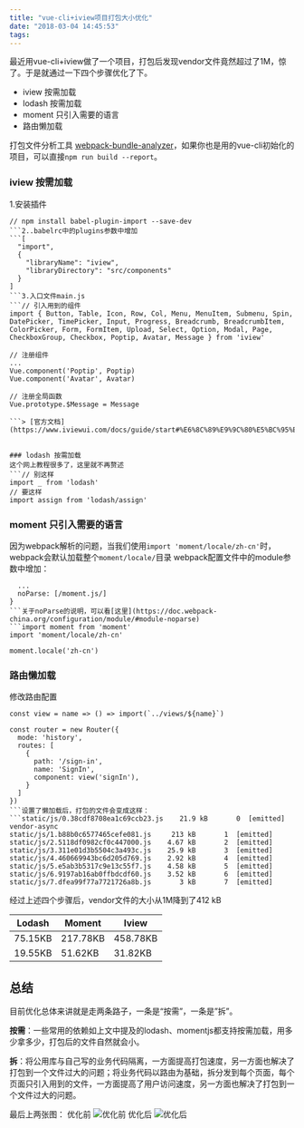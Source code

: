 ```yaml
---
title: "vue-cli+iview项目打包大小优化"
date: "2018-03-04 14:45:53"
tags:
---
```


最近用vue-cli+iview做了一个项目，打包后发现vendor文件竟然超过了1M，惊了。于是就通过一下四个步骤优化了下。


- iview 按需加载
- lodash 按需加载
- moment 只引入需要的语言
- 路由懒加载

打包文件分析工具 [webpack-bundle-analyzer](https://www.npmjs.com/package/webpack-bundle-analyzer)，如果你也是用的vue-cli初始化的项目，可以直接`npm run build --report`。

### iview 按需加载

1.安装插件
```yarn add babel-plugin-import -D
// npm install babel-plugin-import --save-dev
```2..babelrc中的plugins参数中增加
```[
  "import",
  {
    "libraryName": "iview",
    "libraryDirectory": "src/components"
  }
]
```3.入口文件main.js
```// 引入用到的组件
import { Button, Table, Icon, Row, Col, Menu, MenuItem, Submenu, Spin, DatePicker, TimePicker, Input, Progress, Breadcrumb, BreadcrumbItem, ColorPicker, Form, FormItem, Upload, Select, Option, Modal, Page, CheckboxGroup, Checkbox, Poptip, Avatar, Message } from 'iview'

// 注册组件
...
Vue.component('Poptip', Poptip)
Vue.component('Avatar', Avatar)

// 注册全局函数
Vue.prototype.$Message = Message

```> [官方文档](https://www.iviewui.com/docs/guide/start#%E6%8C%89%E9%9C%80%E5%BC%95%E7%94%A8)


### lodash 按需加载
这个网上教程很多了，这里就不再赘述
```// 别这样
import _ from 'lodash'
// 要这样
import assign from 'lodash/assign'
```

### moment 只引入需要的语言
因为webpack解析的问题，当我们使用`import 'moment/locale/zh-cn'`时，webpack会默认加载整个`moment/locale/`目录
webpack配置文件中的module参数中增加：
```module: {
  ...
  noParse: [/moment.js/]
}
```关于noParse的说明，可以看[这里](https://doc.webpack-china.org/configuration/module/#module-noparse)
```import moment from 'moment'
import 'moment/locale/zh-cn'

moment.locale('zh-cn')
```
### 路由懒加载
修改路由配置
```// view函数接收文件名称
const view = name => () => import(`../views/${name}`)

const router = new Router({
  mode: 'history',
  routes: [
    {
      path: '/sign-in',
      name: 'SignIn',
      component: view('signIn'),
    }
  ]
})
```设置了懒加载后，打包的文件会变成这样：
```static/js/0.38cdf8708ea1c69ccb23.js    21.9 kB       0  [emitted]         vendor-async
static/js/1.b88b0c6577465cefe081.js     213 kB       1  [emitted]
static/js/2.5118df0982cf0c447000.js    4.67 kB       2  [emitted]
static/js/3.311e01d3b5504c3a493c.js    25.9 kB       3  [emitted]
static/js/4.460669943bc6d205d769.js    2.92 kB       4  [emitted]
static/js/5.e5ab3b5317c9e13c55f7.js    4.58 kB       5  [emitted]
static/js/6.9197ab16ab0ffbdcdf60.js    3.52 kB       6  [emitted]
static/js/7.dfea99f77a7721726a8b.js       3 kB       7  [emitted]
```
经过上述四个步骤后，vendor文件的大小从1M降到了412 kB  

| Lodash  | Moment   | Iview    |
| ------- | -------- | -------- |
| 75.15KB | 217.78KB | 458.78KB |
| 19.55KB | 51.62KB  | 31.82KB  |


## 总结
目前优化总体来讲就是走两条路子，一条是“按需”，一条是”拆”。

**按需**：一些常用的依赖如上文中提及的lodash、momentjs都支持按需加载，用多少拿多少，打包后的文件自然就会小。

**拆**：将公用库与自己写的业务代码隔离，一方面提高打包速度，另一方面也解决了打包到一个文件过大的问题；将业务代码以路由为基础，拆分发到每个页面，每个页面只引入用到的文件，一方面提高了用户访问速度，另一方面也解决了打包到一个文件过大的问题。

最后上两张图：
优化前
![优化前](/images/start.jpg)
优化后
![优化后](/images/end.jpg)
